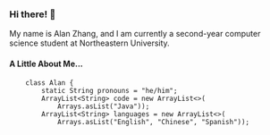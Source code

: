 ### Hi there! 👋
My name is Alan Zhang, and I am currently a second-year computer science
student at Northeastern University.

#### A Little About Me...
        class Alan { 
            static String pronouns = "he/him";
            ArrayList<String> code = new ArrayList<>(
                Arrays.asList("Java"));
            ArrayList<String> languages = new ArrayList<>(
                Arrays.asList("English", "Chinese", "Spanish"));





<!--
**alanZhang0813/alanZhang0813** is a ✨ _special_ ✨ repository because its `README.md` (this file) appears on your GitHub profile.

Here are some ideas to get you started:

- 🔭 I’m currently working on ...
- 🌱 I’m currently learning ...
- 👯 I’m looking to collaborate on ...
- 🤔 I’m looking for help with ...
- 💬 Ask me about ...
- 📫 How to reach me: ...
- 😄 Pronouns: ...
- ⚡ Fun fact: ...
-->
